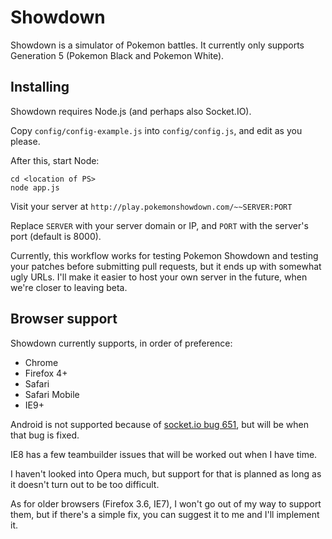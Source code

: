 Showdown
========================================================================

Showdown is a simulator of Pokemon battles. It currently only supports Generation 5 (Pokemon Black and Pokemon White).

Installing
------------------------------------------------------------------------

Showdown requires Node.js (and perhaps also Socket.IO).

Copy `config/config-example.js` into `config/config.js`, and edit as you please.

After this, start Node:

    cd <location of PS>
    node app.js

Visit your server at `http://play.pokemonshowdown.com/~~SERVER:PORT`

Replace `SERVER` with your server domain or IP, and `PORT` with the server's port (default is 8000).

Currently, this workflow works for testing Pokemon Showdown and testing your patches before submitting pull requests, but it ends up with somewhat ugly URLs. I'll make it easier to host your own server in the future, when we're closer to leaving beta.

Browser support
------------------------------------------------------------------------

Showdown currently supports, in order of preference:

 - Chrome
 - Firefox 4+
 - Safari
 - Safari Mobile
 - IE9+

Android is not supported because of [socket.io bug 651][1], but will be when that bug is fixed.

IE8 has a few teambuilder issues that will be worked out when I have time.

I haven't looked into Opera much, but support for that is planned as long as it doesn't turn out to be too difficult.

As for older browsers (Firefox 3.6, IE7), I won't go out of my way to support them, but if there's a simple fix, you can suggest it to me and I'll implement it.

  [1]: https://github.com/LearnBoost/socket.io/issues/651

